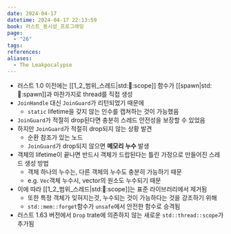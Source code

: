 ```yaml
---
date: 2024-04-17
datetime: 2024-04-17 22:13:59
book: 러스트_동시성_프로그래밍
page:
  - "26"
tags: 
references: 
aliases:
  - The Leakpocalypse
---
```

- 러스트 1.0 이전에는 [[1_2_범위_스레드|std::thread::scope]] 함수가 [[spawn|std::thread::spawn]]과 마찬가지로 thread를 직접 생성
- `JoinHandle` 대신 `JoinGuard`가 리턴되었기 때문에
	- `static` lifetime을 갖지 않는 인수를 캡쳐하는 것이 가능했음
- `JoinGuard`가 적절히 drop된다면 충분히 스레드 안전성을 보장할 수 있었음
- 하지만 `JoinGuard`가 적절히 drop되지 않는 상황 발견
	- 순환 참조가 있는 노드
	- `JoinGuard`가 drop되지 않으면 **메모리 누수** 발생
- 객체의 lifetime이 끝나면 반드시 객체가 드랍된다는 틀린 가정으로 만들어진 스레드 생성 방법
	- 객체 하나의 누수는, 다른 객체의 누수도 충분히 가능하기 때문
	- e.g. `Vec`객체 누수시, vector의 원소도 누수되기 때문
- 이에 따라 [[1_2_범위_스레드|std::thread::scope]]는 표준 라이브러리에서 제거됨
	- 또한 특정 객체가 잊혀지는것, 누수되는 것이 가능하다는 것을 강조하기 위해
	- `std::mem::forget`함수가 `unsafe`에서 안전한 함수로 승격됨
- 러스트 1.63 버전에서 `Drop` trate에 의존하지 않는 새로운 `std::thread::scope`가 추가됨